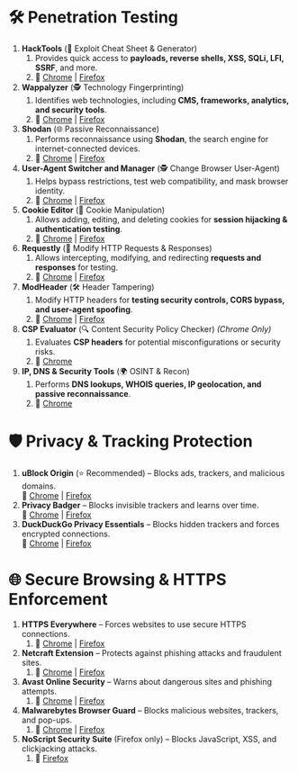 # 🛠 **Penetration Testing**

1. **HackTools** (🔧 Exploit Cheat Sheet & Generator)
    1. Provides quick access to **payloads, reverse shells, XSS, SQLi, LFI, SSRF**, and more.
    1. 🔗 [Chrome](https://chrome.google.com/webstore/detail/hacktools/ejamnhhlmfnnfbgkmbmjdogbemheihbl) | [Firefox](https://addons.mozilla.org/en-US/firefox/addon/hacktools/)
2. **Wappalyzer** (🕵️ Technology Fingerprinting)
    1. Identifies web technologies, including **CMS, frameworks, analytics, and security tools**.
    1. 🔗 [Chrome](https://chrome.google.com/webstore/detail/wappalyzer-technology-pro/gppongmhjkpfnbhagpmjfkannfbllamg) | [Firefox](https://addons.mozilla.org/en-US/firefox/addon/wappalyzer/)
3. **Shodan** (🌐 Passive Reconnaissance)
    1. Performs reconnaissance using **Shodan**, the search engine for internet-connected devices.
    1. 🔗 [Chrome](https://chrome.google.com/webstore/detail/shodan/iohcofnlhlcpkglfamodjlkfpnebjmil) | [Firefox](https://addons.mozilla.org/en-US/firefox/addon/shodanio/)
4. **User-Agent Switcher and Manager** (🕵️ Change Browser User-Agent)
	1. Helps bypass restrictions, test web compatibility, and mask browser identity.
	1. 🔗 [Chrome](https://chromewebstore.google.com/detail/user-agent-switcher-and-m/bhchdcejhohfmigjafbampogmaanbfkg) | [Firefox](https://addons.mozilla.org/en-US/firefox/addon/user-agent-string-switcher/)
5. **Cookie Editor** (🍪 Cookie Manipulation)
    1. Allows adding, editing, and deleting cookies for **session hijacking & authentication testing**.
    1. 🔗 [Chrome](https://chrome.google.com/webstore/detail/cookie-editor/khpcanbeojalbkpgpmjpdkjnkfcgfkhb) | [Firefox](https://addons.mozilla.org/en-US/firefox/addon/cookie-editor/)
6. **Requestly** (📡 Modify HTTP Requests & Responses)
    1. Allows intercepting, modifying, and redirecting **requests and responses** for testing.
    1. 🔗 [Chrome](https://chrome.google.com/webstore/detail/requestly-modify-headers/jonhjipfipiihamommlbipmnkollidfm) | [Firefox](https://addons.mozilla.org/en-US/firefox/addon/requestly/)
7. **ModHeader** (🛠️ Header Tampering)
    1. Modify HTTP headers for **testing security controls, CORS bypass, and user-agent spoofing**.
    1. 🔗 [Chrome](https://chrome.google.com/webstore/detail/modheader-modify-http-hea/idgpnmonknjnojddfkpgkljpfnnfcklj) | [Firefox](https://addons.mozilla.org/en-US/firefox/addon/modheader-firefox/)
8. **CSP Evaluator** (🔍 Content Security Policy Checker) _(Chrome Only)_
    1. Evaluates **CSP headers** for potential misconfigurations or security risks.
    1. 🔗 [Chrome](https://chrome.google.com/webstore/detail/csp-evaluator/fjohamlofnakbnbfjkohkbdigoodcejf)
9. **IP, DNS & Security Tools** (🌍 OSINT & Recon)
	1. Performs **DNS lookups, WHOIS queries, IP geolocation, and passive reconnaissance**.
	1. 🔗 [Chrome](https://chrome.google.com/webstore/detail/ip-dns-security-tools/oenogapmlofoobdlgbmcicndogapicbo)

# 🛡️ **Privacy & Tracking Protection**
1. **uBlock Origin** (⭐ Recommended) – Blocks ads, trackers, and malicious domains.  
    🔗 [Chrome](https://chrome.google.com/webstore/detail/ublock-origin/cjpalhdlnbpafiamejdnhcphjbkeiagm) | [Firefox](https://addons.mozilla.org/en-US/firefox/addon/ublock-origin/)
2. **Privacy Badger** – Blocks invisible trackers and learns over time.  
    🔗 [Chrome](https://chrome.google.com/webstore/detail/privacy-badger/pkehgijcmpdhfbdbbnkijodmdjhbjlgp) | [Firefox](https://addons.mozilla.org/en-US/firefox/addon/privacy-badger17/)
3. **DuckDuckGo Privacy Essentials** – Blocks hidden trackers and forces encrypted connections.  
    🔗 [Chrome](https://chrome.google.com/webstore/detail/duckduckgo-privacy-essent/fhkehbfnoookfnmnklhabjcjopimngdj) | [Firefox](https://addons.mozilla.org/en-US/firefox/addon/duckduckgo-for-firefox/)
# 🌐 **Secure Browsing & HTTPS Enforcement**

1. **HTTPS Everywhere** – Forces websites to use secure HTTPS connections.  
    1. 🔗 [Chrome](https://chrome.google.com/webstore/detail/https-everywhere/gcbommkclmclpchllfjekcdonpmejbdp) | [Firefox](https://addons.mozilla.org/en-US/firefox/addon/https-everywhere/)
2. **Netcraft Extension** – Protects against phishing attacks and fraudulent sites.  
    1. 🔗 [Chrome](https://chrome.google.com/webstore/detail/netcraft-extension/bmejphbfclcpmpohkgggdcghnmggcmej) | [Firefox](https://addons.mozilla.org/en-US/firefox/addon/netcraft-toolbar/)
3. **Avast Online Security** – Warns about dangerous sites and phishing attempts.  
    1. 🔗 [Chrome](https://chrome.google.com/webstore/detail/avast-online-security-pvda/chfdnecihphmhljaaejmgoiahnihplgn) | [Firefox](https://addons.mozilla.org/en-US/firefox/addon/avast-online-security/)
4. **Malwarebytes Browser Guard** – Blocks malicious websites, trackers, and pop-ups.  
    1. 🔗 [Chrome](https://chrome.google.com/webstore/detail/malwarebytes-browser-gua/ihcjicgdanjaechkgeegckofjjedodee) | [Firefox](https://addons.mozilla.org/en-US/firefox/addon/malwarebytes-browser-guard/)
5. **NoScript Security Suite** (Firefox only) – Blocks JavaScript, XSS, and clickjacking attacks.  
    1. 🔗 [Firefox](https://addons.mozilla.org/en-US/firefox/addon/noscript/)
    